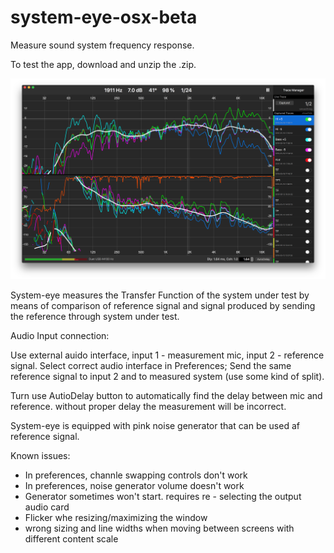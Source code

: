 # system-eye-osx-beta

Measure sound system frequency response.

To test the app, download and unzip the .zip.

![system-eye screenshot](https://github.com/olegnaumenko/system-eye-osx-beta/blob/master/syseye-screenshot.png)


System-eye measures the Transfer Function of the system under test by means of comparison of reference signal and signal produced by sending the reference through system under test.

Audio Input connection:

Use external auido interface, input 1 - measurement mic, input 2 - reference signal. 
Select correct audio interface in Preferences;
Send the same reference signal to input 2 and to measured system (use some kind of split).

Turn use AutioDelay button to automatically find the delay between mic and reference. without proper delay the measurement will be incorrect.

System-eye is equipped with pink noise generator that can be used af reference signal.

Known issues:

- In preferences, channle swapping controls don't work
- In preferences, noise generator volume doesn't work
- Generator sometimes won't start. requires re - selecting the output audio card
- Flicker whe resizing/maximizing the window
- wrong sizing and line widths when moving between screens with different content scale
